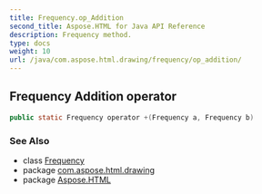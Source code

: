 ```yaml
---
title: Frequency.op_Addition
second_title: Aspose.HTML for Java API Reference
description: Frequency method. 
type: docs
weight: 10
url: /java/com.aspose.html.drawing/frequency/op_addition/
---
```

## Frequency Addition operator

```java
public static Frequency operator +(Frequency a, Frequency b)
```

### See Also

* class [Frequency](../)
* package [com.aspose.html.drawing](../../frequency/)
* package [Aspose.HTML](../../../)
